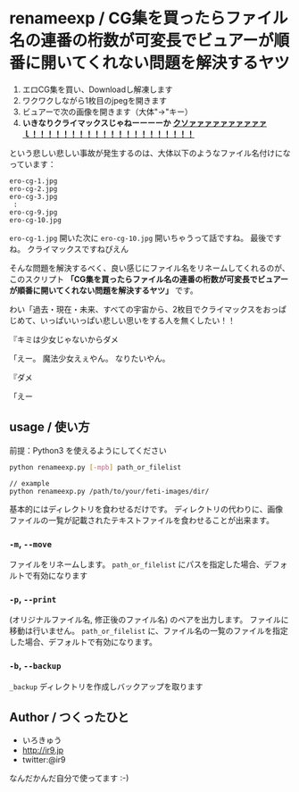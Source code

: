 # renameexp / CG集を買ったらファイル名の連番の桁数が可変長でビュアーが順番に開いてくれない問題を解決するヤツ

1. エロCG集を買い、Downloadし解凍します
2. ワクワクしながら1枚目のjpegを開きます
3. ビュアーで次の画像を開きます（大体"→"キー）
4. **いきなりクライマックスじゃねーーーーか** [**クソァァァァァァァァァァｌ！！！！！！！！！！！！！！！！！！！！！**](https://www.youtube.com/results?search_query=%E3%82%AD%E3%83%BC%E3%83%9C%E3%83%BC%E3%83%89%E3%82%AF%E3%83%A9%E3%83%83%E3%82%B7%E3%83%A3%E3%83%BC)

という悲しい悲しい事故が発生するのは、大体以下のようなファイル名付けになっています：

```
ero-cg-1.jpg
ero-cg-2.jpg
ero-cg-3.jpg
 :
ero-cg-9.jpg
ero-cg-10.jpg
```

`ero-cg-1.jpg` 開いた次に `ero-cg-10.jpg` 開いちゃうって話ですね。 最後ですね。 クライマックスですねぴえん

そんな問題を解決するべく、良い感じにファイル名をリネームしてくれるのが、このスクリプト **「CG集を買ったらファイル名の連番の桁数が可変長でビュアーが順番に開いてくれない問題を解決するヤツ」** です。

わい「過去・現在・未来、すべての宇宙から、2枚目でクライマックスをおっぱじめて、いっぱいいっぱい悲しい思いをする人を無くしたい！！

『キミは少女じゃないからダメ

「えー。 魔法少女えぇやん。 なりたいやん。

『ダメ

「えー

## usage / 使い方

前提：Python3 を使えるようにしてください

```bash
python renameexp.py [-mpb] path_or_filelist
```

```
// example
python renameexp.py /path/to/your/feti-images/dir/
```

基本的にはディレクトリを食わせるだけです。 ディレクトリの代わりに、画像ファイルの一覧が記載されたテキストファイルを食わせることが出来ます。

### `-m`, `--move`

ファイルをリネームします。 `path_or_filelist` にパスを指定した場合、デフォルトで有効になります

### `-p`, `--print`

 (オリジナルファイル名, 修正後のファイル名) のペアを出力します。 ファイルに移動は行いません。 `path_or_filelist` に、ファイル名の一覧のファイルを指定した場合、デフォルトで有効になります。

### `-b`, `--backup`

`_backup` ディレクトリを作成しバックアップを取ります


## Author / つくったひと

* いろきゅう
* http://ir9.jp
* twitter:@ir9

なんだかんだ自分で使ってます :-)
